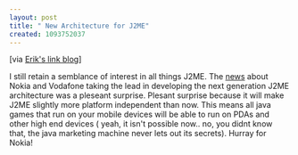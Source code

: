 ```yaml
--- 
layout: post
title: " New Architecture for J2ME"
created: 1093752037
---
```

[via <a href="http://www.thauvin.net/linkblog/">Erik's link blog</a>]

I still retain a semblance of interest in all things J2ME. The <a href="http://www.enterprisej2me.com/blog/java/?postid=79">news</a> about Nokia and Vodafone taking the lead in developing the next generation J2ME architecture was a pleseant surprise. Plesant surprise because it will make J2ME slightly more platform independent than now. This means all java games that run on your mobile devices will be able to run on PDAs and other high end devices ( yeah, it isn't possible now.. no, you didnt know that, the java marketing machine never lets out its secrets). Hurray for Nokia!
